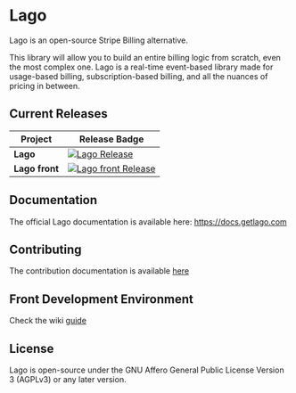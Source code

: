 # Lago

Lago is an open-source Stripe Billing alternative.

This library will allow you to build an entire billing logic from scratch, even the most complex one. Lago is a real-time event-based library made for usage-based billing, subscription-based billing, and all the nuances of pricing in between.

## Current Releases

| Project            | Release Badge                                                                                       |
|--------------------|-----------------------------------------------------------------------------------------------------|
| **Lago**           | [![Lago Release](https://img.shields.io/github/v/release/getlago/lago)](https://github.com/getlago/lago/releases) |
| **Lago front**     | [![Lago front Release](https://img.shields.io/github/v/release/getlago/lago-front)](https://github.com/getlago/lago-front/releases) |

## Documentation

The official Lago documentation is available here: https://docs.getlago.com

## Contributing

The contribution documentation is available [here](https://github.com/getlago/lago-front/blob/main/CONTRIBUTING.md)

## Front Development Environment

Check the wiki [guide](https://github.com/getlago/lago-front/wiki)

## License

Lago is open-source under the GNU Affero General Public License Version 3 (AGPLv3) or any later version.
